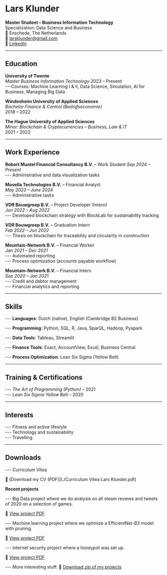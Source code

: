 # Lars Klunder

**Master Student – Business Information Technology**  
Specialization: Data Science and Business  
📍 Enschede, The Netherlands  
📧 larsklunder@gmail.com  
🔗 [LinkedIn](https://www.linkedin.com/in/larsklunder)

---

## Education

**University of Twente**  
*Master Business Information Technology* 
2023 – Present  
---Courses: Machine Learning I & II, Data Science, Simulation, AI for Business, Managing Big Data

**Windesheim University of Applied Sciences**  
*Bachelor Finance & Control (Bedrijfseconomie)*  
2018 – 2022

**The Hague University of Applied Sciences**  
*Minor: Blockchain & Cryptocurrencies – Business, Law & IT*  
2021 – 2022

---

## Work Experience
**Robert Muntel Financial Consultancy B.V.** – Work Student  *Sep 2024 – Present*  
--- Administrative and data visualization tasks

**Movella Technologies B.V.** – Financial Analyst  
*May 2023 – June 2024*  
--- Administrative tasks

**VDR Bouwgroep B.V.** – Project Developer (Intern)  
*Jun 2022 – Aug 2022*  
--- Developed blockchain strategy with BlockLab for sustainability tracking

**VDR Bouwgroep B.V.** – Graduation Intern  
*Feb 2022 – Jun 2022*  
--- Thesis on blockchain for traceability and circularity in construction

**Mountain-Network B.V.** – Financial Worker  
*Jan 2021 – Dec 2021*  
--- Automated reporting  
--- Process optimization (accounts payable workflow)

**Mountain-Network B.V.** – Financial Intern  
*Sep 2020 – Jan 2021*  
--- Credit and debtor management  
--- Financial analytics and reporting

---

## Skills
--- **Languages**: Dutch (native), English (Cambridge B2 Business)

--- **Programming**: Python, SQL, R, Java, SparQL, Hadoop, Pyspark

--- **Data Tools**: Tableau, Streamlit

--- **Finance Tools**: Exact, AccountView, Excel, Business Central

--- **Process Optimization**: Lean Six Sigma (Yellow Belt)

---

## Training & Certifications

--- *The Art of Programming (Python)* – 2021  
--- *Lean Six Sigma Yellow Belt* – 2020

---

## Interests

--- Fitness and active lifestyle  
--- Technology and sustainability  
--- Travelling

--- 

## Downloads
--- Curriculum Vitea

📄 [Download my CV (PDF)](./Curriculum Vitea Lars Klunder.pdf)

**Recent projects**

--- Big Data project where we do analysis on all steam reviews and tweets of 2020 on a selection of games.
  
📄 [View project PDF](./projects/Steam_reviewsand_tweets.pdf)

--- Machine learning project where we optimize a EfficientNet-B3 model with pruning.

📄 [View project PDF](./projects/Machine_Learning_II-2.pdf)

--- internet security project where a honeypot was set up.
  
📄 [View project PDF](./projects/Internet_Security-2.pdf)

--- More interesting stuff. 
📄 [Download zip of my projects](./Projects.zip)
